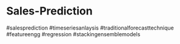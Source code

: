 # Sales-Prediction
#salesprediction #timeseriesanlaysis #traditionalforecasttechnique #featureengg #regression #stackingensemblemodels 
